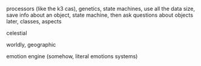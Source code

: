 processors (like the k3 cas), genetics, state machines, use all the data size, 
save info about an object, state machine, then ask questions about objects later, classes, aspects

celestial

worldly, geographic

emotion engine (somehow, literal emotions systems)
